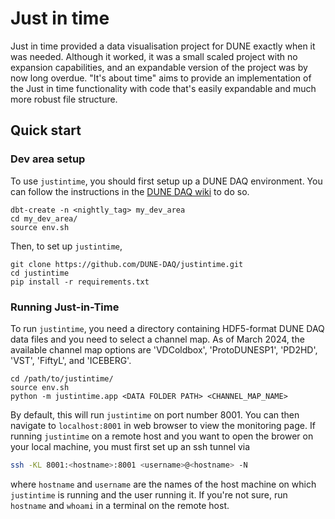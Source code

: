 # Just in time

Just in time provided a data visualisation project for DUNE exactly when it was needed. Although it worked, it was a small scaled project with no expansion capabilities, and an expandable version of the project was by now long overdue. "It's about time" aims to provide an implementation of the Just in time functionality with code that's easily expandable and much more robust file structure.

## Quick start

### Dev area setup
To use `justintime`, you should first setup up a DUNE DAQ environment. You can follow the instructions in the [DUNE DAQ wiki](https://dune-daq-sw.readthedocs.io/en/latest/packages/daq-buildtools/) to do so. 
```
dbt-create -n <nightly_tag> my_dev_area
cd my_dev_area/
source env.sh
```
Then, to set up `justintime`,
```
git clone https://github.com/DUNE-DAQ/justintime.git
cd justintime
pip install -r requirements.txt
```

### Running Just-in-Time
To run `justintime`, you need a directory containing HDF5-format DUNE DAQ data files and you need to select a channel map. As of March 2024, the available channel map options are 'VDColdbox', 'ProtoDUNESP1', 'PD2HD', 'VST', 'FiftyL', and 'ICEBERG'. 
```
cd /path/to/justintime/
source env.sh
python -m justintime.app <DATA FOLDER PATH> <CHANNEL_MAP_NAME>
```
By default, this will run `justintime` on port number 8001. You can then navigate to `localhost:8001` in web browser to view the monitoring page. If running `justintime` on a remote host and you want to open the brower on your local machine, you must first set up an ssh tunnel via
```bash
ssh -KL 8001:<hostname>:8001 <username>@<hostname> -N
```
where `hostname` and `username` are the names of the host machine on which `justintime` is running and the user running it. If you're not sure, run `hostname` and `whoami` in a terminal on the remote host. 
